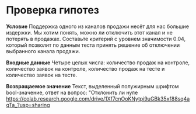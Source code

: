 # Проверка гипотез

**Условие**
Поддержка одного из каналов продажи несёт для нас большие издержки. Мы хотим понять, можно ли отключить этот канал и не потерять в продажах. Составьте критерий с уровнем значимости 0.04, который позволит по данным теста принять решение об отключении выбранного канала продажи.

**Входные данные**
Четыре целых числа: количество продаж на контроле, количество заявок на контроле, количество продаж на тесте и количество заявок на тесте.

**Возвращаемое значение**
Текст, выделенный полужирным шрифтом bool-значение, ответ на вопрос: "Отклонить ли нуле
https://colab.research.google.com/drive/1Xf7cnOoKNytpi9uGBk35xf88sq4aqTa_?usp=sharing
